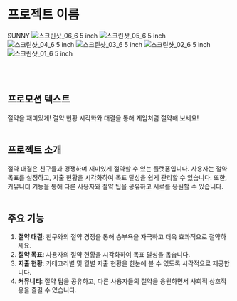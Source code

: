 # 프로젝트 이름
SUNNY
![스크린샷_06_6 5 inch](https://github.com/SUNNY-PJ/Frontend/assets/100350818/080d874b-8aa2-469b-a343-05e0020fd8b1)
![스크린샷_05_6 5 inch](https://github.com/SUNNY-PJ/Frontend/assets/100350818/85190ec6-c17d-4b56-9f0c-1a5947c8b24b)
![스크린샷_04_6 5 inch](https://github.com/SUNNY-PJ/Frontend/assets/100350818/3c5ec895-cb2c-490d-b196-0d76b7cfb0bc)
![스크린샷_03_6 5 inch](https://github.com/SUNNY-PJ/Frontend/assets/100350818/cb2d467a-9a29-4b44-b007-7010e5fa6230)
![스크린샷_02_6 5 inch](https://github.com/SUNNY-PJ/Frontend/assets/100350818/c0f42bc1-4a98-4983-946a-2fe3c287aae6)
![스크린샷_01_6 5 inch](https://github.com/SUNNY-PJ/Frontend/assets/100350818/9756daf3-caaf-46ee-81af-1973b9a19a51)



<br />
<br />

## 프로모션 텍스트
절약을 재미있게! 절약 현황 시각화와 대결을 통해 게임처럼 절약해 보세요!
<br />
<br />

## 프로젝트 소개
절약 대결은 친구들과 경쟁하며 재미있게 절약할 수 있는 플랫폼입니다. 사용자는 절약 목표를 설정하고, 지출 현황을 시각화하여 목표 달성을 쉽게 관리할 수 있습니다. 또한, 커뮤니티 기능을 통해 다른 사용자와 절약 팁을 공유하고 서로를 응원할 수 있습니다.
<br />
<br />

## 주요 기능
1. **절약 대결**: 친구와의 절약 경쟁을 통해 승부욕을 자극하고 더욱 효과적으로 절약하세요.
2. **절약 목표**: 사용자의 절약 현황을 시각화하여 목표 달성을 돕습니다.
3. **지출 현황**: 카테고리별 및 월별 지출 현황을 한눈에 볼 수 있도록 시각적으로 제공합니다.
4. **커뮤니티**: 절약 팁을 공유하고, 다른 사용자들의 절약을 응원하면서 사회적 상호작용을 즐길 수 있습니다.

